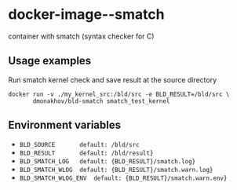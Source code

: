 # docker-image--smatch
container with smatch (syntax checker for C) 


## Usage examples

Run smatch kernel check and save result at the source directory
```
docker run -v ./my_kernel_src:/bld/src -e BLD_RESULT=/bld/src \
       dmonakhov/bld-smatch smatch_test_kernel
```

## Environment variables

- `BLD_SOURCE		default: /bld/src`
- `BLD_RESULT		default: /bld/result}`
- `BLD_SMATCH_LOG	default: {BLD_RESULT}/smatch.log}`
- `BLD_SMATCH_WLOG	default: {BLD_RESULT}/smatch.warn.log}`
- `BLD_SMATCH_WLOG_ENV	default: {BLD_RESULT}/smatch.warn.env}`

